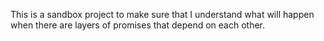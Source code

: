 This is a sandbox project to make sure that I understand what will happen
when there are layers of promises that depend on each other.